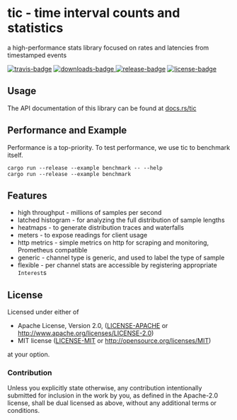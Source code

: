 # tic - time interval counts and statistics
a high-performance stats library focused on rates and latencies from timestamped events

[![travis-badge][]][travis] [![downloads-badge][] ![release-badge][]][crate] [![license-badge][]](#license)

[travis-badge]: https://img.shields.io/travis/brayniac/tic/master.svg
[downloads-badge]: https://img.shields.io/crates/d/tic.svg
[release-badge]: https://img.shields.io/crates/v/tic.svg
[license-badge]: https://img.shields.io/crates/l/tic.svg
[travis]: https://travis-ci.org/brayniac/tic
[crate]: https://crates.io/crates/tic
[Cargo]: https://github.com/rust-lang/cargo

## Usage

The API documentation of this library can be found at
[docs.rs/tic](https://docs.rs/tic/)

## Performance and Example

Performance is a top-priority. To test performance, we use tic to benchmark itself.

```shell
cargo run --release --example benchmark -- --help
cargo run --release --example benchmark
```

## Features

* high throughput - millions of samples per second
* latched histogram - for analyzing the full distribution of sample lengths
* heatmaps - to generate distribution traces and waterfalls
* meters - to expose readings for client usage
* http metrics - simple metrics on http for scraping and monitoring, Prometheus compatible
* generic - channel type is generic, and used to label the type of sample
* flexible - per channel stats are accessible by registering appropriate `Interest`s

## License

Licensed under either of

 * Apache License, Version 2.0, ([LICENSE-APACHE](LICENSE-APACHE) or http://www.apache.org/licenses/LICENSE-2.0)
 * MIT license ([LICENSE-MIT](LICENSE-MIT) or http://opensource.org/licenses/MIT)

at your option.

### Contribution

Unless you explicitly state otherwise, any contribution intentionally
submitted for inclusion in the work by you, as defined in the Apache-2.0
license, shall be dual licensed as above, without any additional terms or
conditions.
